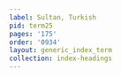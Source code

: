 ```yaml
---
label: Sultan, Turkish
pid: term25
pages: '175'
order: '0934'
layout: generic_index_term
collection: index-headings
---
```

